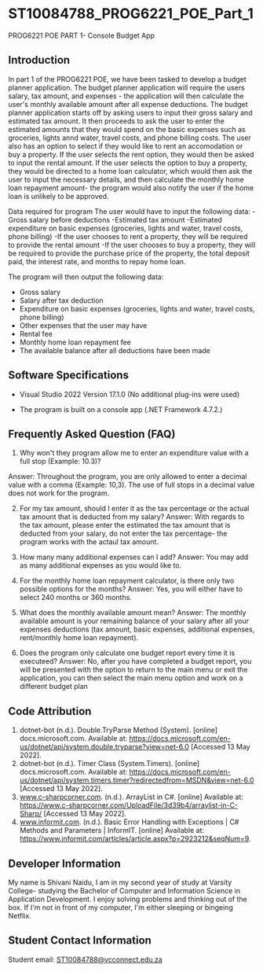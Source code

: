 # ST10084788_PROG6221_POE_Part_1
PROG6221 POE PART 1- Console Budget App


Introduction
-----------------------------------------------------------------------------------------------------------------------------------------------------------------------------------------
In part 1 of the PROG6221 POE, we have been tasked to develop a budget planner application. The budget planner application will require the users salary, tax amount, and expenses - 
the application will then calculate the user's monthly available amount after all expense deductions. The budget planner application starts off by asking users to input their gross salary
and estimated tax amount. It then proceeds to ask the user to enter the estimated amounts that they would spend on the basic expenses such as groceries, lights annd water, travel costs, 
and phone billing costs. The user also has an option to select if they would like to rent an accomodation or buy a property. If the user selects the rent option, they would then be asked to 
input the rental amount. If the user selects the option to buy a property, they would be directed to a home loan calculator, which would then ask the user to input the necessary details, 
and then calculate the monthly home loan repayment amount- the program would also notify the user if the home loan is unlikely to be approved. 

Data required for program
The user would have to input the following data:
-Gross salary before deductions
-Estimated tax amount 
-Estimated expenditure on basic expenses (groceries, lights and water, travel costs, phone billing)
-If the user chooses to rent a property, they will be required to provide the rental amount 
-If the user chooses to buy a property, they will be required to provide the purchase price of the property, the total deposit paid, the interest rate, and months to repay home loan.

The program will then output the following data:
- Gross salary
- Salary after tax deduction
- Expenditure on basic expenses (groceries, lights and water, travel costs, phone billing)
- Other expenses that the user may have
- Rental fee
- Monthly home loan repayment fee
- The available balance after all deductions have been made

Software Specifications
------------------------------------------------------------------------------------------------------------------------------------------------------------------------------------------
- Visual Studio 2022 Version 17.1.0
(No additional plug-ins were used) 

- The program is built on a console app (.NET Framework 4.7.2.)


Frequently Asked Question (FAQ)
-------------------------------------------------------------------------------------------------------------------------------------------------------------------------------------------
1. Why won't they program allow me to enter an expenditure value with a full stop (Example: 10.3)?

Answer: Throughout the program, you are only allowed to enter a decimal value with a comma (Example: 10,3). The use of full stops in a decimal value does not work for the program. 

2. For my tax amount, should I enter it as the tax percentage or the actual tax amount that is deducted from my salary?
Answer: With regards to the tax amount, please enter the estimated the tax amount that is deducted from your salary, do not enter the tax percentage- the program works with the actaul
tax  amount. 

3. How many many additional expenses can I add?
Answer: You may add as many additional expenses as you would like to. 

4. For the monthly home loan repayment calculator, is there only two possible options for the months?
Answer: Yes, you will either have to select 240 months or 360 months. 

5. What does the monthly available amount mean? 
Answer: The monthly available amount is your remaining balance of your salary after all your expenses deductions (tax amount, basic expenses, additional expenses, rent/monthly home loan
repayment).

6. Does the program only calculate one budget report every time it is executeed?
Answer: No, after you have completed a budget report, you will be presented with the option to return to the main menu or exit the application, you can then select the main menu option
and work on a different budget plan


Code Attribution
-------------------------------------------------------------------------------------------------------------------------------------------------------------------------------------------
1. dotnet-bot (n.d.). Double.TryParse Method (System). [online] docs.microsoft.com. Available at: https://docs.microsoft.com/en-us/dotnet/api/system.double.tryparse?view=net-6.0 [Accessed 13 May 2022].
2. dotnet-bot (n.d.). Timer Class (System.Timers). [online] docs.microsoft.com. Available at: https://docs.microsoft.com/en-us/dotnet/api/system.timers.timer?redirectedfrom=MSDN&view=net-6.0 [Accessed 13 May 2022].
3. www.c-sharpcorner.com. (n.d.). ArrayList in C#. [online] Available at: https://www.c-sharpcorner.com/UploadFile/3d39b4/arraylist-in-C-Sharp/ [Accessed 13 May 2022].
4. www.informit.com. (n.d.). Basic Error Handling with Exceptions | C# Methods and Parameters | InformIT. [online] Available at: https://www.informit.com/articles/article.aspx?p=2923212&seqNum=9.

Developer Information
--------------------------------------------------------------------------------------------------------------------------------------------------------------------------------------------
My name is Shivani Naidu, I am in my second year of study at Varsity College- studying the Bachelor of Computer and Information Science in Application Development.
I enjoy solving problems and thinking out of the box. If I'm not in front of my computer, I'm either sleeping or bingeing Netflix. 


Student Contact Information
------------------------------------------------------------------------------------------------------------------------------------------------------------------------------------------
Student email: ST10084788@vcconnect.edu.za



